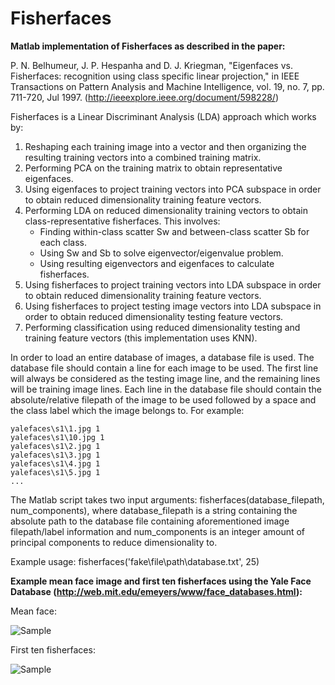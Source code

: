 # Fisherfaces

**Matlab implementation of Fisherfaces as described in the paper:**

P. N. Belhumeur, J. P. Hespanha and D. J. Kriegman, "Eigenfaces vs. Fisherfaces: recognition using class specific linear projection," in IEEE Transactions on Pattern Analysis and Machine Intelligence, vol. 19, no. 7, pp. 711-720, Jul 1997. (http://ieeexplore.ieee.org/document/598228/)

Fisherfaces is a Linear Discriminant Analysis (LDA) approach which works by:
1. Reshaping each training image into a vector and then organizing the resulting training vectors into a combined training matrix.
2. Performing PCA on the training matrix to obtain representative eigenfaces. 
3. Using eigenfaces to project training vectors into PCA subspace in order to obtain reduced dimensionality training feature vectors.
4. Performing LDA on reduced dimensionality training vectors to obtain class-representative fisherfaces. This involves:
	* Finding within-class scatter Sw and between-class scatter Sb for each class. 
	* Using Sw and Sb to solve eigenvector/eigenvalue problem. 
	* Using resulting eigenvectors and eigenfaces to calculate fisherfaces.
5. Using fisherfaces to project training vectors into LDA subspace in order to obtain reduced dimensionality training feature vectors.
6. Using fisherfaces to project testing image vectors into LDA subspace in order to obtain reduced dimensionality testing feature vectors.
7. Performing classification using reduced dimensionality testing and training feature vectors (this implementation uses KNN).

In order to load an entire database of images, a database file is used. The database file should contain a line for each image to be used. The first line will always be considered as the testing image line, and the remaining lines will be training image lines. Each line in the database file should contain the absolute/relative filepath of the image to be used followed by a space and the class label which the image belongs to. For example:
```
yalefaces\s1\1.jpg 1
yalefaces\s1\10.jpg 1
yalefaces\s1\2.jpg 1
yalefaces\s1\3.jpg 1
yalefaces\s1\4.jpg 1
yalefaces\s1\5.jpg 1
...
```

The Matlab script takes two input arguments: fisherfaces(database_filepath, num_components), where database_filepath is a string containing the absolute path to the database file containing aforementioned image filepath/label information and num_components is an integer amount of principal components to reduce dimensionality to. 

Example usage: fisherfaces('fake\file\path\database.txt', 25)

**Example mean face image and first ten fisherfaces using the Yale Face Database (http://web.mit.edu/emeyers/www/face_databases.html):**

Mean face:

![Sample](https://github.com/phillity/Computer-Vision-Image-Processing/blob/master/Fisherfaces/meanface.jpg)

First ten fisherfaces:

![Sample](https://github.com/phillity/Computer-Vision-Image-Processing/blob/master/Fisherfaces/fisherfaces.jpg)